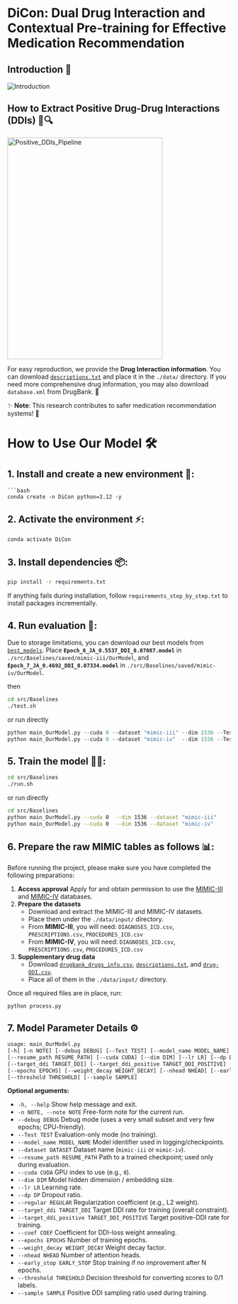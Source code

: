 # DiCon: Dual Drug Interaction and Contextual Pre-training for Effective Medication Recommendation 

## Introduction 🚀

<img alt="Introduction" src="https://github.com/user-attachments/assets/d32211c7-de3a-46a1-ab31-778a6b2dcd6e" />

## How to Extract Positive Drug-Drug Interactions (DDIs) 💊🔍

<img width="350" height="500" alt="Positive_DDIs_Pipeline" src="https://github.com/user-attachments/assets/fe342bee-423f-4c1e-be76-d6d900417223" />

For easy reproduction, we provide the **Drug Interaction information**. You can download [`descriptions.txt`](https://drive.google.com/drive/folders/1tPZgq_7Z9_ej-oYQnXFO-DiDNfgTBGoX?usp=sharing) and place it in the `./data/` directory.
 If you need more comprehensive drug information, you may also download `database.xml` from DrugBank. 🏥

✨ **Note**: This research contributes to safer medication recommendation systems! 🎯

# How to Use Our Model 🛠️

## 1. Install and create a new environment 🌟:

```
```bash
conda create -n DiCon python=3.12 -y
```

## 2. Activate the environment ⚡:

```bash
conda activate DiCon
```

## 3. Install dependencies 📦:

```bash
pip install -r requirements.txt
```

If anything fails during installation, follow `requirements_step_by_step.txt` to install packages incrementally.

## 4. Run evaluation 🧪:

Due to storage limitations, you can download our best models from [`best_models`](https://drive.google.com/drive/folders/1tPZgq_7Z9_ej-oYQnXFO-DiDNfgTBGoX?usp=sharing).
 Place **`Epoch_6_JA_0.5537_DDI_0.07087.model`** in `./src/Baselines/saved/mimic-iii/OurModel`, and **`Epoch_7_JA_0.4692_DDI_0.07334.model`** in `./src/Baselines/saved/mimic-iv/OurModel`.

then

```bash
cd src/Baselines
./test.sh
```

or run directly

```python
python main_OurModel.py --cuda 0 --dataset "mimic-iii" --dim 1536 --Test true --resume_path "./saved/mimic-iii/OurModel/Epoch_6_JA_0.5537_DDI_0.07087.model"
python main_OurModel.py --cuda 0 --dataset "mimic-iv"  --dim 1536 --Test true --resume_path "./saved/mimic-iv/OurModel/Epoch_7_JA_0.4692_DDI_0.07334.model"
```

## 5. Train the model 🏋️‍♀️:

```bash
cd src/Baselines
./run.sh
```

or run directly

```bash
cd src/Baselines
python main_OurModel.py --cuda 0  --dim 1536 --dataset "mimic-iii"
python main_OurModel.py --cuda 0  --dim 1536 --dataset "mimic-iv"
```

## 6. Prepare the raw MIMIC tables as follows 📊:

Before running the project, please make sure you have completed the following preparations:

1. **Access approval**
    Apply for and obtain permission to use the [MIMIC-III](https://physionet.org/content/mimiciii/) and [MIMIC-IV](https://physionet.org/content/mimiciv/) databases.
2. **Prepare the datasets**
   - Download and extract the MIMIC-III and MIMIC-IV datasets.
   - Place them under the `./data/input/` directory.
   - From **MIMIC-III**, you will need:
      `DIAGNOSES_ICD.csv`, `PRESCRIPTIONS.csv`, `PROCEDURES_ICD.csv`
   - From **MIMIC-IV**, you will need:
      `DIAGNOSES_ICD.csv`, `PRESCRIPTIONS.csv`, `PROCEDURES_ICD.csv`
3. **Supplementary drug data**
   - Download [`drugbank_drugs_info.csv`](https://drive.google.com/drive/folders/1tPZgq_7Z9_ej-oYQnXFO-DiDNfgTBGoX?usp=sharing), [`descriptions.txt`](https://drive.google.com/drive/folders/1tPZgq_7Z9_ej-oYQnXFO-DiDNfgTBGoX?usp=sharing), and [`drug-DDI.csv`](https://drive.google.com/drive/folders/1tPZgq_7Z9_ej-oYQnXFO-DiDNfgTBGoX?usp=sharing).
   - Place all of them in the `./data/input/` directory.

Once all required files are in place, run:

```python
python process.py
```

## 7. Model Parameter Details ⚙️

```bash
usage: main_OurModel.py 
[-h] [-n NOTE] [--debug DEBUG] [--Test TEST] [--model_name MODEL_NAME] [--dataset DATASET]
[--resume_path RESUME_PATH] [--cuda CUDA] [--dim DIM] [--lr LR] [--dp DP] [--regular REGULAR]
[--target_ddi TARGET_DDI] [--target_ddi_positive TARGET_DDI_POSITIVE] [--coef COEF]
[--epochs EPOCHS] [--weight_decay WEIGHT_DECAY] [--nhead NHEAD] [--early_stop EARLY_STOP]
[--threshold THRESHOLD] [--sample SAMPLE]
```

**Optional arguments:**

- `-h, --help` Show help message and exit.
- `-n NOTE, --note NOTE` Free-form note for the current run.
- `--debug DEBUG` Debug mode (uses a very small subset and very few epochs; CPU-friendly).
- `--Test TEST` Evaluation-only mode (no training).
- `--model_name MODEL_NAME` Model identifier used in logging/checkpoints.
- `--dataset DATASET` Dataset name (`mimic-iii` or `mimic-iv`).
- `--resume_path RESUME_PATH` Path to a trained checkpoint; used only during evaluation.
- `--cuda CUDA` GPU index to use (e.g., `0`).
- `--dim DIM` Model hidden dimension / embedding size.
- `--lr LR` Learning rate.
- `--dp DP` Dropout ratio.
- `--regular REGULAR` Regularization coefficient (e.g., L2 weight).
- `--target_ddi TARGET_DDI` Target DDI rate for training (overall constraint).
- `--target_ddi_positive TARGET_DDI_POSITIVE` Target positive-DDI rate for training.
- `--coef COEF` Coefficient for DDI-loss weight annealing.
- `--epochs EPOCHS` Number of training epochs.
- `--weight_decay WEIGHT_DECAY` Weight decay factor.
- `--nhead NHEAD` Number of attention heads.
- `--early_stop EARLY_STOP` Stop training if no improvement after N epochs.
- `--threshold THRESHOLD` Decision threshold for converting scores to 0/1 labels.
- `--sample SAMPLE` Positive DDI sampling ratio used during training.
